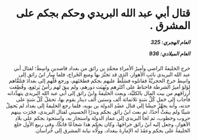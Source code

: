 <h1 dir="rtl">قتال أبي عبد الله البريدي وحكم بجكم على المشرق .</h1>

<h5 dir="rtl">العام الهجري:  325

العام الميلادي: 936

</h5>

<p dir="rtl">خرج الخليفةُ الراضي وأميرُ الأمراءِ محمَّدِ بن رائق من بغداد قاصدينِ واسِطَ؛ لقتال أبي عبد الله البريدي نائبِ الأهواز، الذي قد تجبَّرَ بها ومنع الخَراج، فلما سار ابنُ رائق إلى واسِط خرجَ الحجريَّةُ فقاتلوه فسَلَّطَ عليهم بجكم فطحَنَهم، ورجع فَلُّهم إلى بغدادَ فتلقَّاهم لؤلؤ أميرُ الشرطة فاحتاط على أكثَرِهم ونُهِبَت دورهم، ولم يبقَ لهم رأسٌ يَرتَفِع، وقُطِعَت أرزاقهم من بيت المال بالكليَّة، وبعث الخليفةُ وابنُ رائق إلى أبي عبد الله البريدي يتهدَّدانه فأجاب إلى حَملِ كُلِّ سَنةٍ ثلاثمائة ألف وستين ألف دينار يقوم بها، تحمَلُ كُلَّ سَنةٍ على حدته، وأنه يجهِّزُ جيشًا إلى قتال عضُدِ الدولة بن بويه، فلما رجع الخليفةُ إلى بغداد لم يَحمِلْ شيئًا ولم يبعَثْ أحدًا، ثم بعث ابنُ رائق بجكم وبدرًا الحسيني لقتال البريدي، فجَرَت بينهم حروب وخطوب، ثم لجأ البريدي إلى عمادِ الدولة واستجار به، واستحوذ بجكم على بلادِ الأهواز، وجعل إليه ابنُ رائق خراجَها، وكان بجكم هذا شجاعًا فاتكًا، وفي ربيع الأول خلع الخليفةُ على بجكم وعقَدَ له الإمارةَ ببغداد، وولَّاه نيابة المشرق إلى خُراسان.</p></br>
